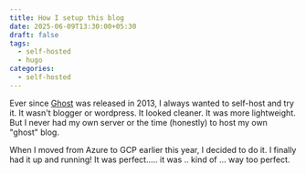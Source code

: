 ```yaml
---
title: How I setup this blog
date: 2025-06-09T13:30:00+05:30
draft: false
tags:
  - self-hosted
  - hugo
categories:
  - self-hosted
---
```

Ever since [Ghost](https://github.com/TryGhost/Ghost) was released in 2013, I always wanted to self-host and try it. It wasn't blogger or wordpress. It looked cleaner. It was more lightweight. But I never had my own server or the time (honestly) to host my own "ghost" blog.

When I moved from Azure to GCP earlier this year, I decided to do it. I finally had it up and running! It was perfect..... it was .. kind of ... way too perfect.
